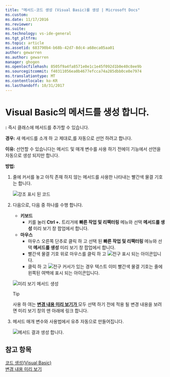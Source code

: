 ```yaml
---
title: "메서드-코드 생성 (Visual Basic)를 생성 | Microsoft Docs"
ms.custom: 
ms.date: 11/17/2016
ms.reviewer: 
ms.suite: 
ms.technology: vs-ide-general
ms.tgt_pltfrm: 
ms.topic: article
ms.assetid: 683790b4-b68b-42d7-8dc4-a68eca05aa01
author: gewarren
ms.author: gewarren
manager: ghogen
ms.openlocfilehash: 8505f9a4fa8571e0e1c1e45f092d1b0e40c8ee9b
ms.sourcegitcommit: f40311056ea0b4677efcca74a285dbb0ce0e7974
ms.translationtype: MT
ms.contentlocale: ko-KR
ms.lasthandoff: 10/31/2017
---
```

# <a name="generate-a-method-in-visual-basic"></a>Visual Basic의 메서드를 생성 합니다.
**:** 즉시 클래스에 메서드를 추가할 수 있습니다. 

**경우:** 새 메서드를 소개 하 고 제대로,를 자동으로 선언 하려고 합니다.  

**이유:** 선언할 수 있습니다는 메서드 및 매개 변수를 사용 하기 전에이 기능에서 선언을 자동으로 생성 되지만 합니다. 

**방법:**

1. 줄에 커서를 놓고 아직 존재 하지 않는 메서드를 사용한 나타내는 빨간색 물결 기호는 합니다.

   ![강조 표시 된 코드](media/method_highlight.png)

1. 다음으로, 다음 중 하나를 수행 합니다.
   * **키보드**
     * 키를 눌러 **Ctrl +.** 트리거에 **빠른 작업 및 리팩터링** 메뉴와 선택 **메서드를 생성** 미리 보기 창 팝업에서 합니다.
   * **마우스**
     * 마우스 오른쪽 단추로 클릭 하 고 선택 된 **빠른 작업 및 리팩터링** 메뉴와 선택 **메서드를 생성** 미리 보기 창 팝업에서 합니다.
     * 빨간색 물결 기호 위로 마우스를 클릭 하 고 ![전구](media/bulb.png) 표시 되는 아이콘입니다.
     * 클릭 하 고 ![전구](media/bulb.png) 커서가 있는 경우 텍스트 이미 빨간색 물결 기호는 줄에 왼쪽된 여백에 표시 되는 아이콘입니다.

   ![미리 보기 메서드 생성](media/method_preview.png)

   >[!TIP]
   >사용 하 여는 [ **변경 내용 미리 보기가** ](../../ide/preview-changes.md) 모두 선택 하기 전에 적용 될 변경 내용을 보려면 미리 보기 창의 맨 아래에 링크 합니다.

1. 메서드 매개 변수와 사용법에서 유추 자동으로 만들어집니다.

   ![메서드 결과 생성 합니다.](media/method_result.png)
  
## <a name="see-also"></a>참고 항목  
[코드 생성(Visual Basic)](../code-generation-vb.md)  
[변경 내용 미리 보기](../../ide/preview-changes.md)